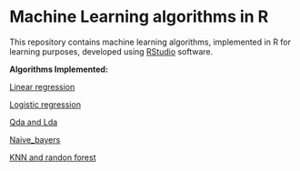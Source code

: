 # Machine Learning algorithms in R

This repository contains machine learning algorithms, implemented in R for learning purposes, developed using [RStudio](https://www.rstudio.com/)
 software. 

**Algorithms Implemented:**

[Linear regression](Machine_Learning_algorithms_in_R/Linear_regression.R)

[Logistic regression](Machine_Learning_algorithms_in_R/Logistic_regression.R)

[Qda and Lda](Machine_Learning_algorithms_in_R/Qda_and_Lda.R)

[Naive_bayers](Machine_Learning_algorithms_in_R/naive_bayers.R)

[KNN and randon forest](Machine_Learning_algorithms_in_R/KNN_and_randon_forest.R)


